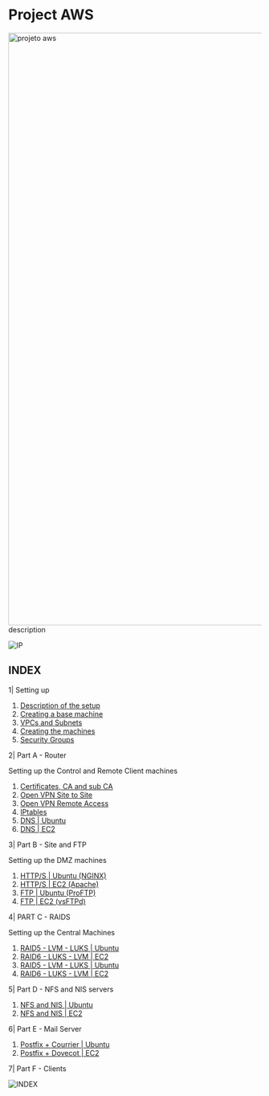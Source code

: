 # Project AWS
<img width="1180" alt="projeto aws" src="https://user-images.githubusercontent.com/98809671/151954806-0d16a664-836f-442f-a0a3-df7d55d30c3e.png">
description

![IP](https://user-images.githubusercontent.com/98809671/153718181-d72a81f7-4952-4fc2-b21d-53d3217c0f59.jpg)

## INDEX
1| Setting up 

1. [Description of the setup](https://github.com/rodrigobosilva/ProjectAWS/blob/main/1.%20Setting%20up/1.Description.md)
2. [Creating a base machine](https://github.com/rodrigobosilva/ProjectAWS/blob/main/1.%20Setting%20up/2.Base_Machine.md)
3. [VPCs and Subnets](https://github.com/rodrigobosilva/ProjectAWS/blob/main/1.%20Setting%20up/3.VPCs.md)
4. [Creating the machines](https://github.com/rodrigobosilva/ProjectAWS/blob/main/1.%20Setting%20up/4.Machines.md)
5. [Security Groups](https://github.com/rodrigobosilva/ProjectAWS/blob/main/1.%20Setting%20up/5.Security.md)

2| Part A - Router

Setting up the Control and Remote Client machines
1. [Certificates, CA and sub CA](https://github.com/rodrigobosilva/ProjectAWS/blob/main/2.%20Part%20A/1.certificates.md)
2. [Open VPN Site to Site](https://github.com/rodrigobosilva/ProjectAWS/blob/main/2.%20Part%20A/2.openvpn_ss.md)
3. [Open VPN Remote Access](https://github.com/rodrigobosilva/ProjectAWS/blob/main/2.%20Part%20A/3.openvpn_ra.md)
4. [IPtables](https://github.com/rodrigobosilva/ProjectAWS/blob/main/2.%20Part%20A/4.iptables.md)
5. [DNS | Ubuntu](https://github.com/rodrigobosilva/ProjectAWS/blob/main/2.%20Part%20A/5.dns_inova.md)
6. [DNS | EC2](https://github.com/rodrigobosilva/ProjectAWS/blob/main/2.%20Part%20A/6.dns_enta.md)

3| Part B - Site and FTP

Setting up the DMZ machines
1. [HTTP/S | Ubuntu (NGINX)](https://github.com/rodrigobosilva/ProjectAWS/blob/main/3.%20Part%20B/1.http_inova.md)
2. [HTTP/S | EC2 (Apache)](https://github.com/rodrigobosilva/ProjectAWS/blob/main/3.%20Part%20B/2.http_enta.md)
3. [FTP | Ubuntu (ProFTP)](https://github.com/rodrigobosilva/ProjectAWS/blob/main/3.%20Part%20B/3.ftp_inova.md)
4. [FTP | EC2 (vsFTPd)](https://github.com/rodrigobosilva/ProjectAWS/blob/main/3.%20Part%20B/4.ftp_enta.md)

4| PART C - RAIDS

Setting up the Central Machines
1. [RAID5 - LVM - LUKS | Ubuntu](https://github.com/rodrigobosilva/ProjectAWS/blob/main/4.%20Part%20C/1.r5_inova.md)
2. [RAID6 - LUKS - LVM | EC2](https://github.com/rodrigobosilva/ProjectAWS/blob/main/4.%20Part%20C/2.r6_inova.md)
3. [RAID5 - LVM - LUKS | Ubuntu]()
4. [RAID6 - LUKS - LVM | EC2]()

5| Part D - NFS and NIS servers

1. [NFS and NIS | Ubuntu](https://github.com/rodrigobosilva/ProjectAWS/blob/main/5.%20Part%20D/inova.md)
2. [NFS and NIS | EC2](https://github.com/rodrigobosilva/ProjectAWS/blob/main/5.%20Part%20D/enta.md)

6| Part E - Mail Server

1. [Postfix + Courrier | Ubuntu]()
2. [Postfix + Dovecot  | EC2]()

7| Part F - Clients

![INDEX](https://user-images.githubusercontent.com/98809671/153718127-4129677f-8b68-4495-9419-6233d17411b9.jpg)

